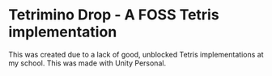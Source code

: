 # Tetrimino Drop - A FOSS Tetris implementation
This was created due to a lack of good, unblocked Tetris implementations at my school.
This was made with Unity Personal.
